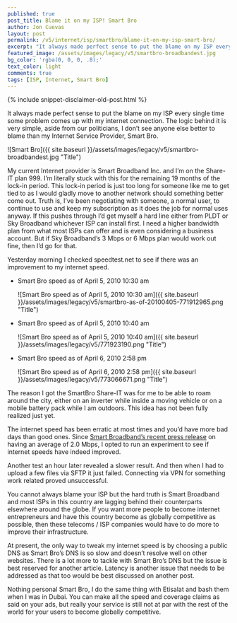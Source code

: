 ```yaml
---
published: true
post_title: Blame it on my ISP! Smart Bro
author: Jon Cuevas
layout: post
permalink: /v5/internet/isp/smartbro/blame-it-on-my-isp-smart-bro/
excerpt: "It always made perfect sense to put the blame on my ISP every single time some problem comes up with my internet connection. The logic behind it is very simple, aside from our politicians, I don’t see anyone else better to blame than my Internet Service Provider,  Smart Bro."
featured_image: /assets/images/legacy/v5/smartbro-broadbandest.jpg
bg_color: 'rgba(0, 0, 0, .8);'
text_color: light
comments: true
tags: [ISP, Internet, Smart Bro]
---
```

{% include snippet-disclaimer-old-post.html %}

<p class="lead">It always made perfect sense to put the blame on my ISP every single time some problem comes up with my internet connection. The logic behind it is very simple, aside from our politicians, I don’t see anyone else better to blame than my Internet Service Provider,  Smart Bro.</p>

![Smart Bro]({{ site.baseurl }}/assets/images/legacy/v5/smartbro-broadbandest.jpg "Title")

My current Internet provider is Smart Broadband Inc. and I’m on the Share-IT plan 999. I’m literally stuck with this for the remaining 19 months of the lock-in period. This lock-in period is just too long for someone like me to get tied to as I would gladly move to another network should something better come out. Truth is, I’ve been negotiating with someone, a normal user, to continue to use and keep my subscription as it does the job for normal uses anyway. If this pushes through I’d get myself a hard line either from PLDT or Sky Broadband whichever ISP can install first. I need a higher bandwidth plan from what most ISPs can offer and is even considering a business account. But if Sky Broadband’s 3 Mbps or 6 Mbps plan would work out fine, then I’d go for that.

Yesterday morning I checked speedtest.net to see if there was an improvement to my internet speed.

* Smart Bro speed as of April 5, 2010 10:30 am 

	![Smart Bro speed as of April 5, 2010 10:30 am]({{ site.baseurl }}/assets/images/legacy/v5/smartbro-as-of-20100405-771912965.png "Title")

* Smart Bro speed as of April 5, 2010 10:40 am 
	
	![Smart Bro speed as of April 5, 2010 10:40 am]({{ site.baseurl }}/assets/images/legacy/v5/771923190.png "Title")

* Smart Bro speed as of April 6, 2010 2:58 pm 
	
	![Smart Bro speed as of April 6, 2010 2:58 pm]({{ site.baseurl }}/assets/images/legacy/v5/773066671.png "Title")


The reason I got the SmartBro Share-IT was for me to be able to roam around the city, either on an inverter while inside a moving vehicle or on a mobile battery pack while I am outdoors. This idea has not been fully realized just yet.

The internet speed has been erratic at most times and you’d have more bad days than good ones. Since [Smart Broadband’s recent press release](http://technology.inquirer.net/infotech/infotech/view/20100404-262374/Smart-bumps-up-broadband-Internet-speed-for-households) on having an average of 2.0 Mbps, I opted to run an experiment to see if internet speeds have indeed improved.

Another test an hour later revealed a slower result. And then when I had to upload a few files via SFTP it just failed. Connecting via VPN for something work related proved unsuccessful.

You cannot always blame your ISP but the hard truth is Smart Broadband and most ISPs in this country are lagging behind their counterparts elsewhere around the globe. If you want more people to become internet entrepreneurs and have this country become as globally competitive as possible, then these telecoms / ISP companies would have to do more to improve their infrastructure.

At present, the only way to tweak my internet speed is by choosing a public DNS as Smart Bro’s DNS is so slow and doesn’t resolve well on other websites. There is a lot more to tackle with Smart Bro’s DNS but the issue is best reserved for another article. Latency is another issue that needs to be addressed as that too would be best discussed on another post.

Nothing personal Smart Bro, I do the same thing with Etisalat and bash them when I was in Dubai. You can make all the speed and coverage claims as said on your ads, but really your service is still not at par with the rest of the world for your users to become globally competitive.

